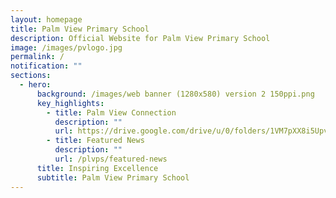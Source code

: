 ```yaml
---
layout: homepage
title: Palm View Primary School
description: Official Website for Palm View Primary School
image: /images/pvlogo.jpg
permalink: /
notification: ""
sections:
  - hero:
      background: /images/web banner (1280x580) version 2 150ppi.png
      key_highlights:
        - title: Palm View Connection
          description: ""
          url: https://drive.google.com/drive/u/0/folders/1VM7pXX8i5Upvvdjg65RvQKxFvJ-24gMV
        - title: Featured News
          description: ""
          url: /plvps/featured-news
      title: Inspiring Excellence
      subtitle: Palm View Primary School
---
```

